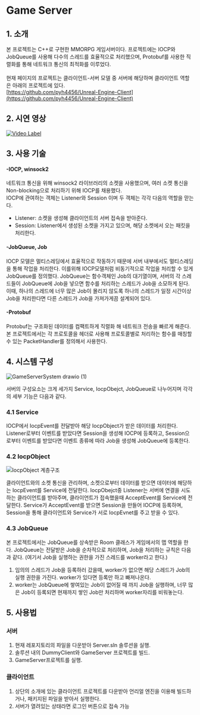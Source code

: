 # Game Server
## 1. 소개
본 프로젝트는 C++로 구현한 MMORPG 게임서버이다. 프로젝트에는 IOCP와 JobQueue를 사용해 다수의 스레드를 효율적으로 처리했으며, Protobuf를 사용한 직렬화를 통해 네트워크 통신의 최적화를 이루었다.<br><br>
현재 페이지의 프로젝트는 클라이언트-서버 모델 중 서버에 해당하며 클라이언트 역할은 아래의 프로젝트에 있다.<br>
[https://github.com/pyh4456/Unreal-Engine-Client](https://github.com/pyh4456/Unreal-Engine-Client)<br>

## 2. 시연 영상
[![Video Label](http://img.youtube.com/vi/73F0t-Co-v4/0.jpg)](https://youtu.be/73F0t-Co-v4)

## 3. 사용 기술
#### -IOCP, winsock2
네트워크 통신을 위해 winsock2 라이브러리의 소켓을 사용했으며, 여러 소켓 통신을 Non-blocking으로 처리하기 위해 IOCP를 채용했다.<br>
IOCP에 관여하는 객체는 Listener와 Session 이며 두 객체는 각각 다음의 역할을 맏는다.
 - Listener: 소켓을 생성해 클라이언트의 서버 접속을 받아준다.
 - Session: Listener에서 생성된 소켓을 가지고 있으며, 해당 소켓에서 오는 패킷을 처리한다.
 
#### -JobQueue, Job
IOCP 모델은 멀티스레딩에서 효율적으로 작동하기 때문에 서버 내부에서도 멀티스레딩을 통해 작업을 처리한다. 이를위해 IOCP모델처럼 비동기적으로 작업을 처리할 수 있게 JobQueue를 정의했다.
JobQueue는 함수객체인 Job의 대기열이며, 서버의 각 스레드들이 JobQueue에 Job을 넣으면 함수를 처리하는 스레드가 Job을 소모하게 된다. 이때, 하나의 스레드에 너무 많은 Job이 몰리지 않도록 하나의 스레드가 일정 시간이상 Job을 처리한다면 다른 스레드가 Job을 가져가게끔 설계되어 있다.

#### -Protobuf
Protobuf는 구조화된 데이터를 컴팩트하게 직렬화 해 네트워크 전송을 빠르게 해준다. 본 프로젝트에서는 각 프로토콜을 헤더로 사용해 프로토콜별로 처리하는 함수를 매칭할 수 있는 PacketHandler를 정의해서 사용한다.

## 4. 시스템 구성
![GameServerSystem drawio (1)](https://github.com/pyh4456/GameServer/assets/62279820/a3aa9753-9df7-461e-92c5-cb043e38663e)

서버의 구성요소는 크게 세가지 Service, IocpObejct, JobQueue로 나누어지며 각각의 세부 기능은 다음과 같다.
### 4.1 Service
IOCP에서 IocpEvent를 전달받아 해당 IocpObject가 받은 데이터를 처리한다. Listener로부터 이벤트를 받았다면 Session을 생성해 IOCP에 등록하고, Session으로부터 이벤트를 받았다면 이벤트 종류에 따라 Job을 생성해 JobQueue에 등록한다. 
### 4.2 IocpObject
![IocpObject 계층구조](https://github.com/pyh4456/GameServer/assets/62279820/73284d82-598b-4c88-9ff7-1a36b77a26ea)

클라이언트와의 소켓 통신을 관리하며, 소켓으로부터 데이터를 받으면 데이터에 해당하는 IocpEvent를 Service에 전달한다. IocpObejct중 Listener는 서버에 연결을 시도하는 클라이언트를 받아주며, 클라이언트가 접속했을때 AcceptEvent를 Service에 전달한다.
Service가 AcceptEvent를 받으면 Session을 만들어 IOCP에 등록하며, Session을 통해 클라이언트와 Service가 서로 IocpEvnet를 주고 받을 수 있다.<br>
### 4.3 JobQueue 
본 프로젝트에서는 JobQueue를 상속받은 Room 클래스가 게임에서의 맵 역할을 한다. 
JobQueue는 전달받은 Job을 순차적으로 처리하며, Job을 처리하는 규칙은 다음과 같다. (여기서 Job을 실행하는 권한을 가진 스레드를 worker라고 한다.)
1. 임의의 스레드가 Job을 등록하러 갔을때, worker가 없으면 해당 스레드가 Job의 실행 권한을 가진다. worker가 있다면 등록만 하고 빠져나온다.
2. worker는 JobQueue에 쌓여있는 Job이 없어질 때 까지 Job을 실행하며, 너무 많은 Job이 등록되면 현재까지 쌓인 Job만 처리하며 worker자리를 비워놓는다.

## 5. 사용법
### 서버
1. 현재 레포지토리의 파일을 다운받아 Server.sln 솔루션을 실행.
2. 솔루션 내의 DummyClient와 GameServer 프로젝트를 빌드.
3. GameServer프로젝트를 실행.

### 클라이언트
1. 상단의 소개에 있는 클라이언트 프로젝트를 다운받아 언리얼 엔진을 이용해 빌드하거나, 패키지된 파일을 받아서 실행한다.
2. 서버가 열려있는 상태라면 로그인 버튼으로 접속 가능  
